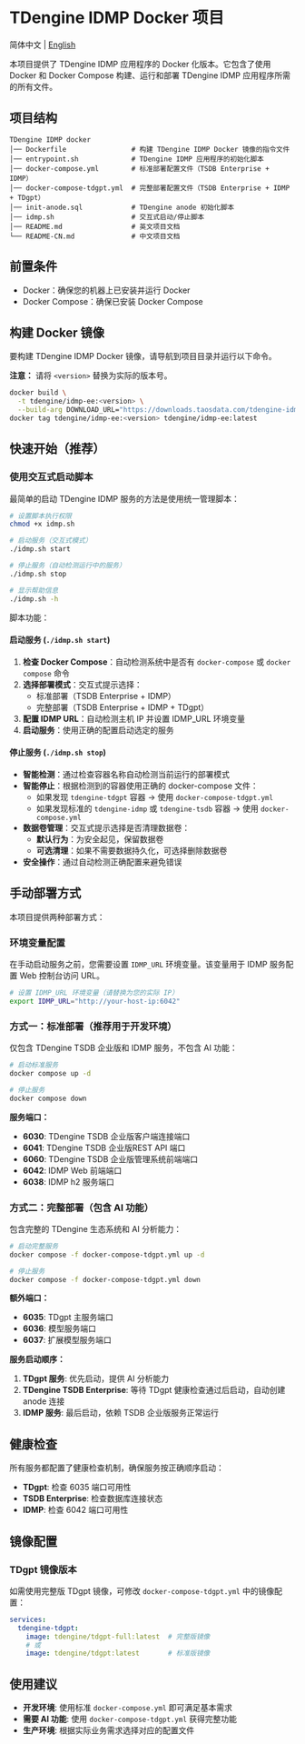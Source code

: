 # TDengine IDMP Docker 项目

简体中文 | [English](README.md)

本项目提供了 TDengine IDMP 应用程序的 Docker 化版本。它包含了使用 Docker 和 Docker Compose 构建、运行和部署 TDengine IDMP 应用程序所需的所有文件。

## 项目结构

```
TDengine IDMP docker
│── Dockerfile                # 构建 TDengine IDMP Docker 镜像的指令文件
│── entrypoint.sh             # TDengine IDMP 应用程序的初始化脚本
│── docker-compose.yml        # 标准部署配置文件（TSDB Enterprise + IDMP）
│── docker-compose-tdgpt.yml  # 完整部署配置文件（TSDB Enterprise + IDMP + TDgpt）
│── init-anode.sql            # TDengine anode 初始化脚本
│── idmp.sh                   # 交互式启动/停止脚本
│── README.md                 # 英文项目文档
└── README-CN.md              # 中文项目文档
```

## 前置条件

- Docker：确保您的机器上已安装并运行 Docker
- Docker Compose：确保已安装 Docker Compose

## 构建 Docker 镜像

要构建 TDengine IDMP Docker 镜像，请导航到项目目录并运行以下命令。

**注意：** 请将 `<version>` 替换为实际的版本号。

```bash
docker build \
  -t tdengine/idmp-ee:<version> \
  --build-arg DOWNLOAD_URL="https://downloads.taosdata.com/tdengine-idmp-enterprise/<version>/tdengine-idmp-enterprise-<version>-linux-generic.tar.gz" .
docker tag tdengine/idmp-ee:<version> tdengine/idmp-ee:latest
```

## 快速开始（推荐）

### 使用交互式启动脚本

最简单的启动 TDengine IDMP 服务的方法是使用统一管理脚本：

```bash
# 设置脚本执行权限
chmod +x idmp.sh

# 启动服务（交互式模式）
./idmp.sh start

# 停止服务（自动检测运行中的服务）
./idmp.sh stop

# 显示帮助信息
./idmp.sh -h
```

脚本功能：

#### 启动服务 (`./idmp.sh start`)
1. **检查 Docker Compose**：自动检测系统中是否有 `docker-compose` 或 `docker compose` 命令
2. **选择部署模式**：交互式提示选择：
   - 标准部署（TSDB Enterprise + IDMP）
   - 完整部署（TSDB Enterprise + IDMP + TDgpt）
3. **配置 IDMP URL**：自动检测主机 IP 并设置 IDMP_URL 环境变量
4. **启动服务**：使用正确的配置启动选定的服务

#### 停止服务 (`./idmp.sh stop`)
- **智能检测**：通过检查容器名称自动检测当前运行的部署模式
- **智能停止**：根据检测到的容器使用正确的 docker-compose 文件：
  - 如果发现 `tdengine-tdgpt` 容器 → 使用 `docker-compose-tdgpt.yml`
  - 如果发现标准的 `tdengine-idmp` 或 `tdengine-tsdb` 容器 → 使用 `docker-compose.yml`
- **数据卷管理**：交互式提示选择是否清理数据卷：
  - **默认行为**：为安全起见，保留数据卷
  - **可选清理**：如果不需要数据持久化，可选择删除数据卷
- **安全操作**：通过自动检测正确配置来避免错误


## 手动部署方式

本项目提供两种部署方式：

### 环境变量配置

在手动启动服务之前，您需要设置 `IDMP_URL` 环境变量。该变量用于 IDMP 服务配置 Web 控制台访问 URL。

```bash
# 设置 IDMP_URL 环境变量（请替换为您的实际 IP）
export IDMP_URL="http://your-host-ip:6042"
```

### 方式一：标准部署（推荐用于开发环境）

仅包含 TDengine TSDB 企业版和 IDMP 服务，不包含 AI 功能：

```bash
# 启动标准服务
docker compose up -d

# 停止服务
docker compose down
```

**服务端口：**
- **6030**: TDengine TSDB 企业版客户端连接端口
- **6041**: TDengine TSDB 企业版REST API 端口
- **6060**: TDengine TSDB 企业版管理系统前端端口
- **6042**: IDMP Web 前端端口
- **6038**: IDMP h2  服务端口

### 方式二：完整部署（包含 AI 功能）

包含完整的 TDengine 生态系统和 AI 分析能力：

```bash
# 启动完整服务
docker compose -f docker-compose-tdgpt.yml up -d

# 停止服务
docker compose -f docker-compose-tdgpt.yml down
```

**额外端口：**
- **6035**: TDgpt 主服务端口
- **6036**: 模型服务端口
- **6037**: 扩展模型服务端口

**服务启动顺序：**
1. **TDgpt 服务**: 优先启动，提供 AI 分析能力
2. **TDengine TSDB Enterprise**: 等待 TDgpt 健康检查通过后启动，自动创建 anode 连接
3. **IDMP 服务**: 最后启动，依赖 TSDB 企业版服务正常运行

## 健康检查

所有服务都配置了健康检查机制，确保服务按正确顺序启动：
- **TDgpt**: 检查 6035 端口可用性
- **TSDB Enterprise**: 检查数据库连接状态
- **IDMP**: 检查 6042 端口可用性

## 镜像配置

### TDgpt 镜像版本

如需使用完整版 TDgpt 镜像，可修改 `docker-compose-tdgpt.yml` 中的镜像配置：

```yaml
services:
  tdengine-tdgpt:
    image: tdengine/tdgpt-full:latest  # 完整版镜像
    # 或
    image: tdengine/tdgpt:latest       # 标准版镜像
```

## 使用建议

- **开发环境**: 使用标准 `docker-compose.yml` 即可满足基本需求
- **需要 AI 功能**: 使用 `docker-compose-tdgpt.yml` 获得完整功能
- **生产环境**: 根据实际业务需求选择对应的配置文件

